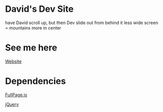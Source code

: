 # David's Dev Site

have David scroll up, but then Dev slide out from behind it
less wide screen = mountains more in center

# See me here
[Website](https://davidl1023.github.io/)

# Dependencies
[FullPage.js](https://github.com/alvarotrigo/fullPage.js)

[jQuery](https://jquery.com/)
